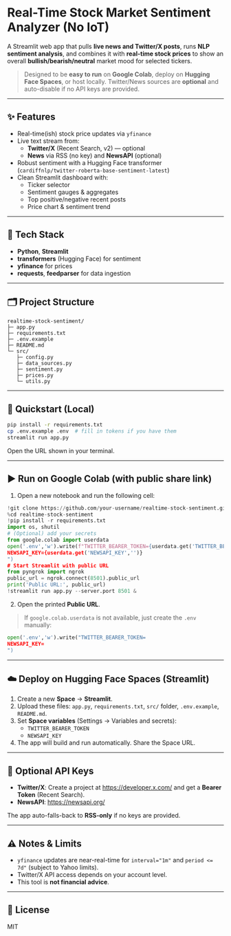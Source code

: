 # Real-Time Stock Market Sentiment Analyzer (No IoT)

A Streamlit web app that pulls **live news and Twitter/X posts**, runs **NLP sentiment analysis**, and combines it with **real-time stock prices** to show an overall **bullish/bearish/neutral** market mood for selected tickers.

> Designed to be **easy to run** on **Google Colab**, deploy on **Hugging Face Spaces**, or host locally. Twitter/News sources are **optional** and auto-disable if no API keys are provided.

---

## ✨ Features
- Real-time(ish) stock price updates via `yfinance`
- Live text stream from:
  - **Twitter/X** (Recent Search, v2) — optional
  - **News** via RSS (no key) and **NewsAPI** (optional)
- Robust sentiment with a Hugging Face transformer (`cardiffnlp/twitter-roberta-base-sentiment-latest`)
- Clean Streamlit dashboard with:
  - Ticker selector
  - Sentiment gauges & aggregates
  - Top positive/negative recent posts
  - Price chart & sentiment trend

---

## 🧰 Tech Stack
- **Python**, **Streamlit**
- **transformers** (Hugging Face) for sentiment
- **yfinance** for prices
- **requests**, **feedparser** for data ingestion

---

## 🗂️ Project Structure

```
realtime-stock-sentiment/
├─ app.py
├─ requirements.txt
├─ .env.example
├─ README.md
└─ src/
   ├─ config.py
   ├─ data_sources.py
   ├─ sentiment.py
   ├─ prices.py
   └─ utils.py
```

---

## 🚀 Quickstart (Local)
```bash
pip install -r requirements.txt
cp .env.example .env  # fill in tokens if you have them
streamlit run app.py
```
Open the URL shown in your terminal.

---

## ▶️ Run on Google Colab (with public share link)
1. Open a new notebook and run the following cell:
```python
!git clone https://github.com/your-username/realtime-stock-sentiment.git
%cd realtime-stock-sentiment
!pip install -r requirements.txt
import os, shutil
# (Optional) add your secrets
from google.colab import userdata
open('.env','w').write(f"TWITTER_BEARER_TOKEN={userdata.get('TWITTER_BEARER_TOKEN','')}
NEWSAPI_KEY={userdata.get('NEWSAPI_KEY','')}
")
# Start Streamlit with public URL
from pyngrok import ngrok
public_url = ngrok.connect(8501).public_url
print('Public URL:', public_url)
!streamlit run app.py --server.port 8501 &
```
2. Open the printed **Public URL**.

> If `google.colab.userdata` is not available, just create the `.env` manually:
```python
open('.env','w').write("TWITTER_BEARER_TOKEN=
NEWSAPI_KEY=
")
```

---

## ☁️ Deploy on Hugging Face Spaces (Streamlit)
1. Create a new **Space** → **Streamlit**.
2. Upload these files: `app.py`, `requirements.txt`, `src/` folder, `.env.example`, `README.md`.
3. Set **Space variables** (Settings → Variables and secrets):
   - `TWITTER_BEARER_TOKEN`
   - `NEWSAPI_KEY`
4. The app will build and run automatically. Share the Space URL.

---

## 🔑 Optional API Keys
- **Twitter/X**: Create a project at https://developer.x.com/ and get a **Bearer Token** (Recent Search).
- **NewsAPI**: https://newsapi.org/

The app auto-falls-back to **RSS-only** if no keys are provided.

---

## ⚠️ Notes & Limits
- `yfinance` updates are near-real-time for `interval="1m"` and `period <= 7d"` (subject to Yahoo limits).
- Twitter/X API access depends on your account level.
- This tool is **not financial advice**.

---

## 📝 License
MIT
